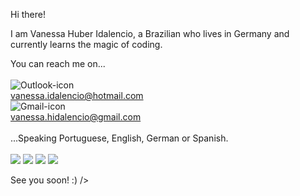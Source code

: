 Hi there!

I am Vanessa Huber Idalencio, a Brazilian who lives in Germany and currently learns the magic of coding.

You can reach me on...
<br>
<br>
<img src="https://img.shields.io/badge/Microsoft_Outlook-0078D4?style=for-the-badge&logo=microsoft-outlook&logoColor=white" alt="Outlook-icon"/>
<br>
vanessa.idalencio@hotmail.com
<br>
<img src="https://img.shields.io/badge/Gmail-D14836?style=for-the-badge&logo=gmail&logoColor=white" alt="Gmail-icon"/> 
<br>
vanessa.hidalencio@gmail.com
<br>
<br>
...Speaking Portuguese, English, German or Spanish.
<br>
<br>
<img src="https://img.shields.io/badge/HTML-239120?style=for-the-badge&logo=html5&logoColor=white"/>
<img src="https://img.shields.io/badge/CSS-239120?&style=for-the-badge&logo=css3&logoColor=white"/>
<img src="https://img.shields.io/badge/JavaScript-F7DF1E?style=for-the-badge&logo=javascript&logoColor=black"/>
<img src="https://img.shields.io/badge/React-20232A?style=for-the-badge&logo=react&logoColor=61DAFB"/>

See you soon! :) />
